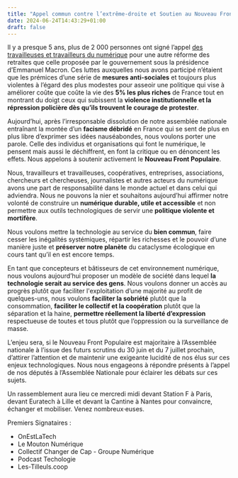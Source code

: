 ```yaml
---
title: "Appel commun contre l’extrême-droite et Soutien au Nouveau Front Populaire"
date: 2024-06-24T14:43:29+01:00
draft: false
---
```


Il y a presque 5 ans, plus de 2 000 personnes ont signé l’appel [des travailleuses et travailleurs du numérique](https://onestla.tech/) pour une autre réforme des retraites que celle proposée par le gouvernement sous la présidence d’Emmanuel Macron.
Ces luttes auxquelles nous avons participé n’étaient que les prémices d’une série de **mesures anti-sociales** et toujours plus violentes à l’égard des plus modestes pour asseoir une politique qui vise à améliorer coûte que coûte la vie des **5% les plus riches** de France tout en montrant du doigt ceux qui subissent la **violence institutionnelle et la répression policière dès qu’ils trouvent le courage de protester**.

Aujourd’hui, après l’irresponsable dissolution de notre assemblée nationale entraînant la montée d’un **facisme débridé** en France qui se sent de plus en plus libre d’exprimer ses idées nauséabondes, nous voulons porter une parole. Celle des individus et organisations qui font le numérique, le pensent mais aussi le déchiffrent, en font la critique ou en dénoncent les effets. Nous appelons à soutenir activement le **Nouveau Front Populaire**.

Nous, travailleurs et travailleuses, coopératives, entreprises, associations, chercheurs et chercheuses, journalistes et autres acteurs du numérique avons une part de responsabilité dans le monde actuel et dans celui qui adviendra. Nous ne pouvons la nier et souhaitons aujourd’hui affirmer notre volonté de construire un **numérique durable, utile et accessible** et non permettre aux outils technologiques de servir une **politique violente et mortifère**.

Nous voulons mettre la technologie au service du **bien commun**, faire cesser les inégalités systémiques, répartir les richesses et le pouvoir d’une manière juste et **préserver notre planète** du cataclysme écologique en cours tant qu’il en est encore temps. 

En tant que concepteurs et bâtisseurs de cet environnement numérique, nous voulons aujourd’hui proposer un modèle de société dans lequel **la technologie serait au service des gens**. Nous voulons donner un accès au progrès plutôt que faciliter l'exploitation d’une majorité au profit de quelques-uns, nous voulons **faciliter la sobriété** plutôt que la consommation, **faciliter le collectif et la coopération** plutôt que la séparation et la haine, **permettre réellement la liberté d’expression** respectueuse de toutes et tous plutôt que l’oppression ou la surveillance de masse. 

L’enjeu sera, si le Nouveau Front Populaire est majoritaire à l’Assemblée nationale à l’issue des futurs scrutins du 30 juin et du 7 juillet prochain, d’attirer l’attention et de maintenir une exigeante lucidité de nos élus sur ces enjeux technologiques. Nous nous engageons à répondre présents à l’appel de nos députés à l’Assemblée Nationale pour éclairer les débats sur ces sujets.

Un rassemblement aura lieu ce mercredi midi devant Station F à Paris, devant Euratech à Lille et devant la Cantine à Nantes pour convaincre, échanger et mobiliser. Venez nombreux·euses.

Premiers Signataires :
*	OnEstLaTech
*	Le Mouton Numérique
*	Collectif Changer de Cap - Groupe Numérique
*	Podcast Techologie
*	Les-Tilleuls.coop
